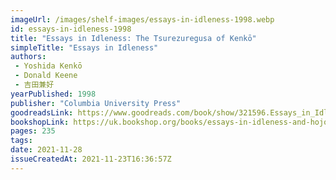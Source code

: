```yaml
---
imageUrl: /images/shelf-images/essays-in-idleness-1998.webp
id: essays-in-idleness-1998
title: "Essays in Idleness: The Tsurezuregusa of Kenkō"
simpleTitle: "Essays in Idleness"
authors: 
 - Yoshida Kenkō 
 - Donald Keene 
 - 吉田兼好
yearPublished: 1998
publisher: "Columbia University Press"
goodreadsLink: https://www.goodreads.com/book/show/321596.Essays_in_Idleness?
bookshopLink: https://uk.bookshop.org/books/essays-in-idleness-and-hojoki/9780141192109
pages: 235
tags: 
date: 2021-11-28
issueCreatedAt: 2021-11-23T16:36:57Z
---
```


